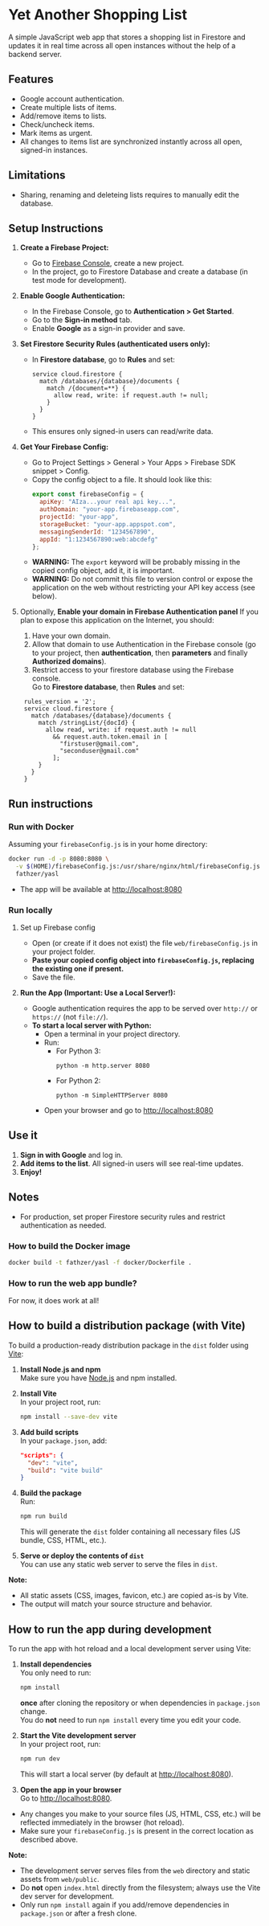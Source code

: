 # Yet Another Shopping List

A simple JavaScript web app that stores a shopping list in Firestore and updates it in real time across all open instances without the help of a backend server.

## Features

- Google account authentication.
- Create multiple lists of items.
- Add/remove items to lists.
- Check/uncheck items.
- Mark items as urgent.
- All changes to items list are synchronized instantly across all open, signed-in instances.

## Limitations

- Sharing, renaming and deleteing lists requires to manually edit the database.

## Setup Instructions

1. **Create a Firebase Project:**
   - Go to [Firebase Console](https://console.firebase.google.com/), create a new project.
   - In the project, go to Firestore Database and create a database (in test mode for development).

2. **Enable Google Authentication:**
   - In the Firebase Console, go to **Authentication > Get Started**.
   - Go to the **Sign-in method** tab.
   - Enable **Google** as a sign-in provider and save.

3. **Set Firestore Security Rules (authenticated users only):**
   - In **Firestore database**, go to **Rules** and set:
     ```
     service cloud.firestore {
       match /databases/{database}/documents {
         match /{document=**} {
           allow read, write: if request.auth != null;
         }
       }
     }
     ```
   - This ensures only signed-in users can read/write data.

4. **Get Your Firebase Config:**
   - Go to Project Settings > General > Your Apps > Firebase SDK snippet > Config.
   - Copy the config object to a file. It should look like this:
     ```js
     export const firebaseConfig = {
       apiKey: "AIza...your real api key...",
       authDomain: "your-app.firebaseapp.com",
       projectId: "your-app",
       storageBucket: "your-app.appspot.com",
       messagingSenderId: "1234567890",
       appId: "1:1234567890:web:abcdefg"
     };
     ```
   - **WARNING:** The `export` keyword will be probably missing in the copied config object, add it, it is important.
   - **WARNING:** Do not commit this file to version control or expose the application on the web without restricting your API key access (see below).

5. Optionally, **Enable your domain in Firebase Authentication panel**
If you plan to expose this application on the Internet, you should:
   1. Have your own domain.
   2. Allow that domain to use Authentication in the Firebase console (go to your project, then **authentication**, then **parameters** and finally **Authorized domains**).
   3. Restrict access to your firestore database using the Firebase console.  
Go to **Firestore database**, then **Rules** and set:
     ```
      rules_version = '2';
      service cloud.firestore {
        match /databases/{database}/documents {
          match /stringList/{docId} {
            allow read, write: if request.auth != null
              && request.auth.token.email in [
                "firstuser@gmail.com",
                "seconduser@gmail.com"
              ];
          }
        }
      }
     ```

## Run instructions

### Run with Docker

Assuming your `firebaseConfig.js` is in your home directory:

```sh
docker run -d -p 8080:8080 \
  -v $(HOME)/firebaseConfig.js:/usr/share/nginx/html/firebaseConfig.js:ro \
  fathzer/yasl
```

- The app will be available at [http://localhost:8080](http://localhost:8080)

### Run locally

1. Set up Firebase config
   - Open (or create if it does not exist) the file `web/firebaseConfig.js` in your project folder.
   - **Paste your copied config object into `firebaseConfig.js`, replacing the existing one if present.**
   - Save the file.

2. **Run the App (Important: Use a Local Server!):**
   - Google authentication requires the app to be served over `http://` or `https://` (not `file://`).
   - **To start a local server with Python:**
     - Open a terminal in your project directory.
     - Run:
       - For Python 3:
         ```
         python -m http.server 8080
         ```
       - For Python 2:
         ```
         python -m SimpleHTTPServer 8080
         ```
     - Open your browser and go to [http://localhost:8080](http://localhost:8080)

## Use it

1. **Sign in with Google** and log in.
2. **Add items to the list**. All signed-in users will see real-time updates.
3. **Enjoy!**

## Notes

- For production, set proper Firestore security rules and restrict authentication as needed.

### How to build the Docker image

```sh
docker build -t fathzer/yasl -f docker/Dockerfile .
```

### How to run the web app bundle?
For now, it does work at all!

## How to build a distribution package (with Vite)

To build a production-ready distribution package in the `dist` folder using [Vite](https://vitejs.dev/):

1. **Install Node.js and npm**  
   Make sure you have [Node.js](https://nodejs.org/) and npm installed.

2. **Install Vite**  
   In your project root, run:
   ```sh
   npm install --save-dev vite
   ```

3. **Add build scripts**  
   In your `package.json`, add:
   ```json
   "scripts": {
     "dev": "vite",
     "build": "vite build"
   }
   ```

4. **Build the package**  
   Run:
   ```sh
   npm run build
   ```
   This will generate the `dist` folder containing all necessary files (JS bundle, CSS, HTML, etc.).

5. **Serve or deploy the contents of `dist`**  
   You can use any static web server to serve the files in `dist`.

**Note:**  
- All static assets (CSS, images, favicon, etc.) are copied as-is by Vite.
- The output will match your source structure and behavior.

## How to run the app during development

To run the app with hot reload and a local development server using Vite:

1. **Install dependencies**  
   You only need to run:
   ```sh
   npm install
   ```
   **once** after cloning the repository or when dependencies in `package.json` change.  
   You do **not** need to run `npm install` every time you edit your code.

2. **Start the Vite development server**  
   In your project root, run:
   ```sh
   npm run dev
   ```
   This will start a local server (by default at [http://localhost:8080](http://localhost:8080)).

3. **Open the app in your browser**  
   Go to [http://localhost:8080](http://localhost:8080).

- Any changes you make to your source files (JS, HTML, CSS, etc.) will be reflected immediately in the browser (hot reload).
- Make sure your `firebaseConfig.js` is present in the correct location as described above.

**Note:**  
- The development server serves files from the `web` directory and static assets from `web/public`.
- Do **not** open `index.html` directly from the filesystem; always use the Vite dev server for development.
- Only run `npm install` again if you add/remove dependencies in `package.json` or after a fresh clone.
